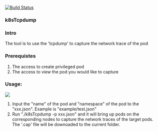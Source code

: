 [![Build Status](https://shuanglu1993.visualstudio.com/k8sTcpdump/_apis/build/status/Shuanglu.k8sTcpdump?branchName=main)](https://shuanglu1993.visualstudio.com/k8sTcpdump/_build/latest?definitionId=8&branchName=main)

### k8sTcpdump

### Intro
The tool is to use the 'tcpdump' to capture the network trace of the pod

### Prerequistes
1. The access to create privileged pod
2. The access to view the pod you would like to capture


### Usage:

![](https://github.com/Shuanglu/k8sTcpdump/blob/main/doc/k8sTcpdump.gif)

1. Input the "name" of the pod and "namespace" of the pod to the "xxx.json". Example is "example/test.json"
2. Run "./k8sTcpdump -p xxx.json" and it will bring up pods on the corresponding nodes to capture the network traces of the target pods. The '.cap' file will be downoaded to the current folder.
